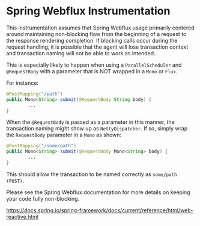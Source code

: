 Spring Webflux Instrumentation
===============================

This instrumentation assumes that Spring Webflux usage primarily centered 
around maintaining non-blocking flow from the beginning of a request to
the response rendering completion.  If blocking calls occur during the request
handling, it is possible that the agent will lose transaction context and 
transaction naming will not be able to work as intended.  

This is especially likely to happen when using a `ParallelScheduler`
and `@RequestBody` with a parameter that is NOT wrapped in a `Mono` or `Flux`.

For instance:

```java
@PostMapping("/path")
public Mono<String> submit(@RequestBody String body) {
        ...
}
```

When the `@RequestBody` is passed as a parameter in this manner, the
transaction naming might show up as `NettyDispatcher`. If so, simply wrap
the `RequestBody` parameter in a `Mono` as shown:

```java
@PostMapping("/some/path")
public Mono<String> submit(@RequestBody Mono<String> body) {
        ...
}
```

This should allow the transaction to be named correctly as `some/path (POST)`.

Please see the Spring Webflux documentation for more details on keeping your
code fully non-blocking.

https://docs.spring.io/spring-framework/docs/current/reference/html/web-reactive.html
